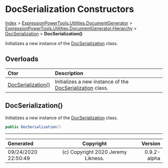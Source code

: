 ﻿# DocSerialization Constructors

[Index](../index.md) > [ExpressionPowerTools.Utilities.DocumentGenerator](ExpressionPowerTools.Utilities.DocumentGenerator.a.md) > [ExpressionPowerTools.Utilities.DocumentGenerator.Hierarchy](ExpressionPowerTools.Utilities.DocumentGenerator.Hierarchy.n.md) > [DocSerialization](ExpressionPowerTools.Utilities.DocumentGenerator.Hierarchy.DocSerialization.cs.md) > **DocSerialization()**

Initializes a new instance of the [DocSerialization](ExpressionPowerTools.Utilities.DocumentGenerator.Hierarchy.DocSerialization.cs.md) class.

## Overloads

| Ctor | Description |
| :-- | :-- |
| [DocSerialization()](#docserialization) | Initializes a new instance of the [DocSerialization](ExpressionPowerTools.Utilities.DocumentGenerator.Hierarchy.DocSerialization.cs.md) class. |

## DocSerialization()

Initializes a new instance of the [DocSerialization](ExpressionPowerTools.Utilities.DocumentGenerator.Hierarchy.DocSerialization.cs.md) class.

```csharp
public DocSerialization()
```



---

| Generated | Copyright | Version |
| :-- | :-: | --: |
| 09/24/2020 22:50:49 | (c) Copyright 2020 Jeremy Likness. | 0.9.2-alpha |
